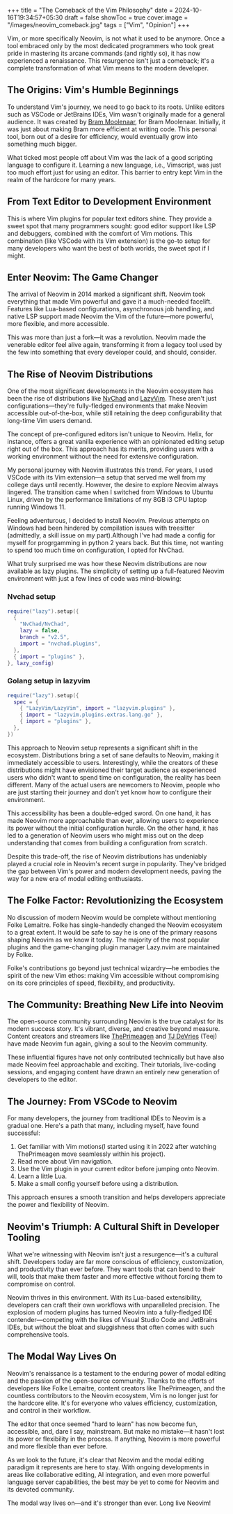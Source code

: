 +++
title = "The Comeback of the Vim Philosophy"
date = 2024-10-16T19:34:57+05:30
draft = false
showToc = true
cover.image = "/images/neovim_comeback.jpg"
tags = ["Vim", "Opinion"]
+++

Vim, or more specifically Neovim, is not what it used to be anymore. Once a tool embraced only by the most dedicated programmers who took great pride in mastering its arcane commands (and rightly so), it has now experienced a renaissance. This resurgence isn't just a comeback; it's a complete transformation of what Vim means to the modern developer.

## The Origins: Vim's Humble Beginnings

To understand Vim's journey, we need to go back to its roots. Unlike editors such as VSCode or JetBrains IDEs, Vim wasn't originally made for a general audience. It was created by [Bram Moolenaar](https://en.wikipedia.org/wiki/Bram_Moolenaar), for Bram Moolenaar. Initially, it was just about making Bram more efficient at writing code. This personal tool, born out of a desire for efficiency, would eventually grow into something much bigger.

What ticked most people off about Vim was the lack of a good scripting language to configure it. Learning a new language, i.e., Vimscript, was just too much effort just for using an editor. This barrier to entry kept Vim in the realm of the hardcore for many years.

## From Text Editor to Development Environment

This is where Vim plugins for popular text editors shine. They provide a sweet spot that many programmers sought: good editor support like LSP and debuggers, combined with the comfort of Vim motions. This combination (like VSCode with its Vim extension) is the go-to setup for many developers who want the best of both worlds, the sweet spot if I might.

## Enter Neovim: The Game Changer

The arrival of Neovim in 2014 marked a significant shift. Neovim took everything that made Vim powerful and gave it a much-needed facelift. Features like Lua-based configurations, asynchronous job handling, and native LSP support made Neovim the Vim of the future—more powerful, more flexible, and more accessible.

This was more than just a fork—it was a revolution. Neovim made the venerable editor feel alive again, transforming it from a legacy tool used by the few into something that every developer could, and should, consider.

## The Rise of Neovim Distributions

One of the most significant developments in the Neovim ecosystem has been the rise of distributions like [NvChad](https://nvchad.com/) and [LazyVim](https://www.lazyvim.org/). These aren't just configurations—they're fully-fledged environments that make Neovim accessible out-of-the-box, while still retaining the deep configurability that long-time Vim users demand.

The concept of pre-configured editors isn't unique to Neovim. Helix, for instance, offers a great vanilla experience with an opinionated editing setup right out of the box. This approach has its merits, providing users with a working environment without the need for extensive configuration.

My personal journey with Neovim illustrates this trend. For years, I used VSCode with its Vim extension—a setup that served me well from my college days until recently. However, the desire to explore Neovim always lingered. The transition came when I switched from Windows to Ubuntu Linux, driven by the performance limitations of my 8GB i3 CPU laptop running Windows 11.

Feeling adventurous, I decided to install Neovim. Previous attempts on Windows had been hindered by compilation issues with treesitter (admittedly, a skill issue on my part).Although I've had made a config for myself for progrgamming in python 2 years back. But this time, not wanting to spend too much time on configuration, I opted for NvChad.

What truly surprised me was how these Neovim distributions are now available as lazy plugins. The simplicity of setting up a full-featured Neovim environment with just a few lines of code was mind-blowing:

### Nvchad setup

```lua
require("lazy").setup({
  {
    "NvChad/NvChad",
    lazy = false,
    branch = "v2.5",
    import = "nvchad.plugins",
  },
  { import = "plugins" },
}, lazy_config)
```

### Golang setup in lazyvim

```lua
require("lazy").setup({
  spec = {
    { "LazyVim/LazyVim", import = "lazyvim.plugins" },
    { import = "lazyvim.plugins.extras.lang.go" },
    { import = "plugins" },
  },
})
```

This approach to Neovim setup represents a significant shift in the ecosystem. Distributions bring a set of sane defaults to Neovim, making it immediately accessible to users. Interestingly, while the creators of these distributions might have envisioned their target audience as experienced users who didn't want to spend time on configuration, the reality has been different. Many of the actual users are newcomers to Neovim, people who are just starting their journey and don't yet know how to configure their environment.

This accessibility has been a double-edged sword. On one hand, it has made Neovim more approachable than ever, allowing users to experience its power without the initial configuration hurdle. On the other hand, it has led to a generation of Neovim users who might miss out on the deep understanding that comes from building a configuration from scratch.

Despite this trade-off, the rise of Neovim distributions has undeniably played a crucial role in Neovim's recent surge in popularity. They've bridged the gap between Vim's power and modern development needs, paving the way for a new era of modal editing enthusiasts.

## The Folke Factor: Revolutionizing the Ecosystem

No discussion of modern Neovim would be complete without mentioning Folke Lemaitre. Folke has single-handedly changed the Neovim ecosystem to a great extent. It would be safe to say he is one of the primary reasons shaping Neovim as we know it today. The majority of the most popular plugins and the game-changing plugin manager Lazy.nvim are maintained by Folke.

Folke's contributions go beyond just technical wizardry—he embodies the spirit of the new Vim ethos: making Vim accessible without compromising on its core principles of speed, flexibility, and productivity.

## The Community: Breathing New Life into Neovim

The open-source community surrounding Neovim is the true catalyst for its modern success story. It's vibrant, diverse, and creative beyond measure. Content creators and streamers like [ThePrimeagen](https://www.youtube.com/c/ThePrimeagen) and [TJ DeVries](https://www.youtube.com/@teej_dv) (Teej) have made Neovim fun again, giving a soul to the Neovim community.

These influential figures have not only contributed technically but have also made Neovim feel approachable and exciting. Their tutorials, live-coding sessions, and engaging content have drawn an entirely new generation of developers to the editor.

## The Journey: From VSCode to Neovim

For many developers, the journey from traditional IDEs to Neovim is a gradual one. Here's a path that many, including myself, have found successful:

1. Get familiar with Vim motions(I started using it in 2022 after watching ThePrimeagen move seamlessly within his project).
2. Read more about Vim navigation.
3. Use the Vim plugin in your current editor before jumping onto Neovim.
4. Learn a little Lua.
5. Make a small config yourself before using a distribution.

This approach ensures a smooth transition and helps developers appreciate the power and flexibility of Neovim.

## Neovim's Triumph: A Cultural Shift in Developer Tooling

What we're witnessing with Neovim isn't just a resurgence—it's a cultural shift. Developers today are far more conscious of efficiency, customization, and productivity than ever before. They want tools that can bend to their will, tools that make them faster and more effective without forcing them to compromise on control.

Neovim thrives in this environment. With its Lua-based extensibility, developers can craft their own workflows with unparalleled precision. The explosion of modern plugins has turned Neovim into a fully-fledged IDE contender—competing with the likes of Visual Studio Code and JetBrains IDEs, but without the bloat and sluggishness that often comes with such comprehensive tools.

## The Modal Way Lives On

Neovim's renaissance is a testament to the enduring power of modal editing and the passion of the open-source community. Thanks to the efforts of developers like Folke Lemaitre, content creators like ThePrimeagen, and the countless contributors to the Neovim ecosystem, Vim is no longer just for the hardcore elite. It's for everyone who values efficiency, customization, and control in their workflow.

The editor that once seemed "hard to learn" has now become fun, accessible, and, dare I say, mainstream. But make no mistake—it hasn't lost its power or flexibility in the process. If anything, Neovim is more powerful and more flexible than ever before.

As we look to the future, it's clear that Neovim and the modal editing paradigm it represents are here to stay. With ongoing developments in areas like collaborative editing, AI integration, and even more powerful language server capabilities, the best may be yet to come for Neovim and its devoted community.

The modal way lives on—and it's stronger than ever. Long live Neovim!
